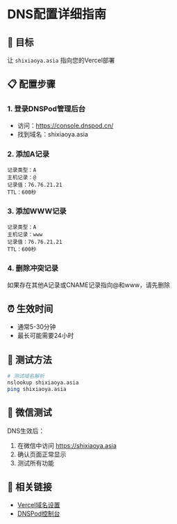 # DNS配置详细指南

## 🎯 目标
让 `shixiaoya.asia` 指向您的Vercel部署

## 📋 配置步骤

### 1. 登录DNSPod管理后台
- 访问：https://console.dnspod.cn/
- 找到域名：shixiaoya.asia

### 2. 添加A记录
```
记录类型：A
主机记录：@
记录值：76.76.21.21
TTL：600秒
```

### 3. 添加WWW记录
```
记录类型：A
主机记录：www
记录值：76.76.21.21
TTL：600秒
```

### 4. 删除冲突记录
如果存在其他A记录或CNAME记录指向@和www，请先删除

## ⏰ 生效时间
- 通常5-30分钟
- 最长可能需要24小时

## 🧪 测试方法
```bash
# 测试域名解析
nslookup shixiaoya.asia
ping shixiaoya.asia
```

## 📱 微信测试
DNS生效后：
1. 在微信中访问 https://shixiaoya.asia
2. 确认页面正常显示
3. 测试所有功能

## 🔗 相关链接
- [Vercel域名设置](https://vercel.com/jimwoocorys-projects/shixiaoya-website/settings/domains)
- [DNSPod控制台](https://console.dnspod.cn/)